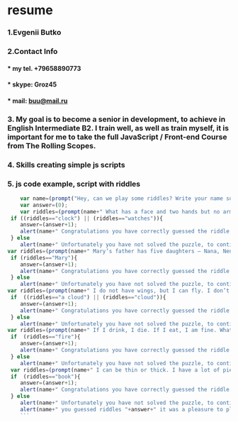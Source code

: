 # resume 
### 1.Evgenii Butko
### 2.Contact Info
#### * my tel. +79658890773
#### * skype: Groz45 
#### * mail: buu@mail.ru
### 3. My goal is to become a senior in development, to achieve in English Intermediate B2. I train well, as well as train myself, it is important for me to take the full JavaScript / Front-end Course from The Rolling Scopes.
### 4. Skills creating simple js scripts
### 5. js code example, script with riddles
```javascript
	var name=(prompt("Hey, can we play some riddles? Write your name so I can handle it..."));
	var answer=(0);
	var riddles=(prompt(name+" What has a face and two hands but no arms or legs?"));
 if ((riddles=="clock") || (riddles=="watches")){
 	answer=(answer+1);
 	alert(name+" Congratulations you have correctly guessed the riddle yet, click OK to continue))");
 } else
 	alert(name+" Unfortunately you have not solved the puzzle, to continue, click OK");
var riddles=(prompt(name+" Mary’s father has five daughters – Nana, Nene, Nini, Nono. What is the fifth daughter’s name?"));
 if (riddles=="Mary"){
 	answer=(answer+1);
 	alert(name+" Congratulations you have correctly guessed the riddle yet, click OK to continue))");
 } else
 	alert(name+" Unfortunately you have not solved the puzzle, to continue, click OK");
var riddles=(prompt(name+" I do not have wings, but I can fly. I don’t have eyes, but I can cry! What am I?"));
 if  ((riddles=="a cloud") || (riddles=="cloud")){
 	answer=(answer+1);
 	alert(name+" Congratulations you have correctly guessed the riddle yet, click OK to continue))");
 } else
 	alert(name+" Unfortunately you have not solved the puzzle, to continue, click OK");
var riddles=(prompt(name+" If I drink, I die. If I eat, I am fine. What am I?"));
 if  (riddles=="fire"){
 	answer=(answer+1);
 	alert(name+" Congratulations you have correctly guessed the riddle yet, click OK to continue))");
 } else
 	alert(name+" Unfortunately you have not solved the puzzle, to continue, click OK");
 var riddles=(prompt(name+" I can be thin or thick. I have a lot of pieces of paper. I usually have pictures, too. You can read me."));
 if  (riddles=="book"){
 	answer=(answer+1);
 	alert(name+" Congratulations you have correctly guessed the riddle yet, click OK to continue))");
 } else
 	alert(name+" Unfortunately you have not solved the puzzle, to continue, click OK");
 	alert(name+" you guessed riddles "+answer+" it was a pleasure to play with you!");
    ``` 